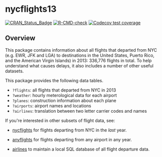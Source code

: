 # nycflights13

<!-- badges: start -->
[![CRAN_Status_Badge](http://www.r-pkg.org/badges/version/nycflights13)](https://cran.r-project.org/package=nycflights13)
[![R-CMD-check](https://github.com/tidyverse/nycflights13/workflows/R-CMD-check/badge.svg)](https://github.com/tidyverse/nycflights13/actions)
[![Codecov test coverage](https://codecov.io/gh/tidyverse/nycflights13/branch/main/graph/badge.svg)](https://app.codecov.io/gh/tidyverse/nycflights13?branch=main)
<!-- badges: end -->

## Overview

This package contains information about all flights that departed from NYC
(e.g. EWR, JFK and LGA) to destinations in the United States, Puerto Rico,
and the American Virgin Islands) in 2013: 
336,776 flights in total. To help understand what causes delays, 
it also includes a number of other useful datasets.

This package provides the following data tables.

* `?flights`: all flights that departed from NYC in 2013
* `?weather`: hourly meterological data for each airport
* `?planes`: construction information about each plane
* `?airports`: airport names and locations
* `?airlines`: translation between two letter carrier codes and names

If you're interested in other subsets of flight data, see:

* [nycflights](https://github.com/jayleetx/nycflights) for flights departing 
  from NYC in the _last_ year.
  
* [anyflights](https://github.com/simonpcouch/anyflights) for flights departing
  from any airport in any year.
  
* [airlines](https://github.com/beanumber/airlines) to maintain a local SQL
  database of all flight departure data.
